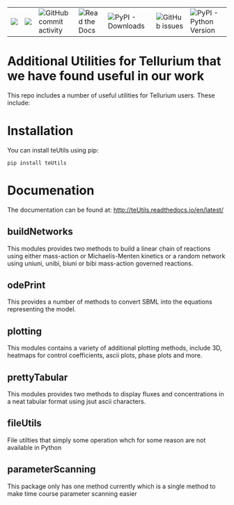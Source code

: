  <table style="width:100%">
  <tr>
    <td><img src="https://codecov.io/gh/sys-bio/teUtils/branch/master/graph/badge.svg" /></td>
    <td><img src="https://img.shields.io/badge/License-MIT-yellow.svg" /></td>
    <td><img alt="GitHub commit activity" src="https://img.shields.io/github/commit-activity/w/sys-bio/teUtils"></td>
    <td><img alt="Read the Docs" src="https://img.shields.io/readthedocs/teutils"></td>
    <td><img alt="PyPI - Downloads" src="https://img.shields.io/pypi/dm/teutils"></td>
    <td><img alt="GitHub issues" src="https://img.shields.io/github/issues-raw/sys-bio/teutils"></td>
    <td><img alt="PyPI - Python Version" src="https://img.shields.io/pypi/pyversions/teUtils"></td>
  </tr>
</table> 

<a href="https://codecov.io/gh/sys-bio/teUtils">
</a>


# Additional Utilities for Tellurium that we have found useful in our work

This repo includes a number of useful utilities for Tellurium users. These include:

# Installation
You can install teUtils using pip:

``pip install teUtils``

# Documenation

The documentation can be found at: http://teUtils.readthedocs.io/en/latest/

## buildNetworks
This modules provides two methods to build a linear chain of reactions using either mass-action or Michaelis-Menten
kinetics or a random network using uniuni, unibi, biuni or bibi mass-action governed reactions. 

## odePrint
This provides a number of methods to convert SBML into the equations representing the model. 
   
## plotting
This modules contains a variety of additional plotting methods, include 3D, heatmaps for control coefficients, ascii plots, phase plots and more.

## prettyTabular
This modules provides two methods to display fluxes and concentrations in a neat tabular format using jsut ascii characters.

## fileUtils
File utilties that simply some operation whch for some reason are not available in Python

## parameterScanning
This package only has one method currently which is a single method to make time course parameter scanning easier

